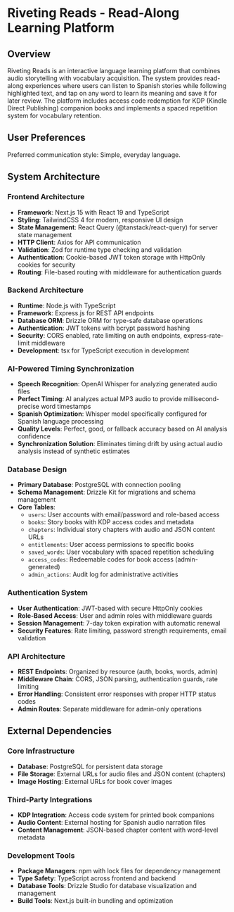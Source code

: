 # Riveting Reads - Read-Along Learning Platform

## Overview

Riveting Reads is an interactive language learning platform that combines audio storytelling with vocabulary acquisition. The system provides read-along experiences where users can listen to Spanish stories while following highlighted text, and tap on any word to learn its meaning and save it for later review. The platform includes access code redemption for KDP (Kindle Direct Publishing) companion books and implements a spaced repetition system for vocabulary retention.

## User Preferences

Preferred communication style: Simple, everyday language.

## System Architecture

### Frontend Architecture
- **Framework**: Next.js 15 with React 19 and TypeScript
- **Styling**: TailwindCSS 4 for modern, responsive UI design
- **State Management**: React Query (@tanstack/react-query) for server state management
- **HTTP Client**: Axios for API communication
- **Validation**: Zod for runtime type checking and validation
- **Authentication**: Cookie-based JWT token storage with HttpOnly cookies for security
- **Routing**: File-based routing with middleware for authentication guards

### Backend Architecture
- **Runtime**: Node.js with TypeScript
- **Framework**: Express.js for REST API endpoints
- **Database ORM**: Drizzle ORM for type-safe database operations
- **Authentication**: JWT tokens with bcrypt password hashing
- **Security**: CORS enabled, rate limiting on auth endpoints, express-rate-limit middleware
- **Development**: tsx for TypeScript execution in development

### AI-Powered Timing Synchronization
- **Speech Recognition**: OpenAI Whisper for analyzing generated audio files
- **Perfect Timing**: AI analyzes actual MP3 audio to provide millisecond-precise word timestamps
- **Spanish Optimization**: Whisper model specifically configured for Spanish language processing
- **Quality Levels**: Perfect, good, or fallback accuracy based on AI analysis confidence
- **Synchronization Solution**: Eliminates timing drift by using actual audio analysis instead of synthetic estimates

### Database Design
- **Primary Database**: PostgreSQL with connection pooling
- **Schema Management**: Drizzle Kit for migrations and schema management
- **Core Tables**:
  - `users`: User accounts with email/password and role-based access
  - `books`: Story books with KDP access codes and metadata
  - `chapters`: Individual story chapters with audio and JSON content URLs
  - `entitlements`: User access permissions to specific books
  - `saved_words`: User vocabulary with spaced repetition scheduling
  - `access_codes`: Redeemable codes for book access (admin-generated)
  - `admin_actions`: Audit log for administrative activities

### Authentication System
- **User Authentication**: JWT-based with secure HttpOnly cookies
- **Role-Based Access**: User and admin roles with middleware guards
- **Session Management**: 7-day token expiration with automatic renewal
- **Security Features**: Rate limiting, password strength requirements, email validation

### API Architecture
- **REST Endpoints**: Organized by resource (auth, books, words, admin)
- **Middleware Chain**: CORS, JSON parsing, authentication guards, rate limiting
- **Error Handling**: Consistent error responses with proper HTTP status codes
- **Admin Routes**: Separate middleware for admin-only operations

## External Dependencies

### Core Infrastructure
- **Database**: PostgreSQL for persistent data storage
- **File Storage**: External URLs for audio files and JSON content (chapters)
- **Image Hosting**: External URLs for book cover images

### Third-Party Integrations
- **KDP Integration**: Access code system for printed book companions
- **Audio Content**: External hosting for Spanish audio narration files
- **Content Management**: JSON-based chapter content with word-level metadata

### Development Tools
- **Package Managers**: npm with lock files for dependency management
- **Type Safety**: TypeScript across frontend and backend
- **Database Tools**: Drizzle Studio for database visualization and management
- **Build Tools**: Next.js built-in bundling and optimization